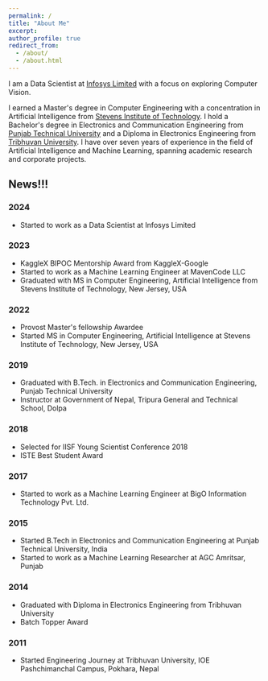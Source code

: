 ```yaml
---
permalink: /
title: "About Me"
excerpt:
author_profile: true
redirect_from:
  - /about/
  - /about.html
---
```


I am a Data Scientist at [Infosys Limited](https://www.infosys.com/) with a focus on exploring Computer Vision.

I earned a Master's degree in Computer Engineering with a concentration in Artificial Intelligence from [Stevens Institute of Technology](https://www.stevens.edu). I hold a Bachelor's degree in Electronics and Communication Engineering from [Punjab Technical University](https://ptu.ac.in) and a Diploma in Electronics Engineering from [Tribhuvan University](https://www.ioepas.edu.np). I have over seven years of experience in the field of Artificial Intelligence and Machine Learning, spanning academic research and corporate projects.

## News!!!

### 2024

- Started to work as a Data Scientist at Infosys Limited

### 2023

- KaggleX BIPOC Mentorship Award from KaggleX-Google
- Started to work as a Machine Learning Engineer at MavenCode LLC
- Graduated with MS in Computer Engineering, Artificial Intelligence from Stevens Institute of Technology, New Jersey, USA

### 2022

- Provost Master's fellowship Awardee
- Started MS in Computer Engineering, Artificial Intelligence at Stevens Institute of Technology, New Jersey, USA

### 2019

- Graduated with B.Tech. in Electronics and Communication Engineering, Punjab Technical University
- Instructor at Government of Nepal, Tripura General and Technical School, Dolpa

### 2018

- Selected for IISF Young Scientist Conference 2018
- ISTE Best Student Award

### 2017

- Started to work as a Machine Learning Engineer at BigO Information Technology Pvt. Ltd.

### 2015

- Started B.Tech in Electronics and Communication Engineering at Punjab Technical University, India
- Started to work as a Machine Learning Researcher at AGC Amritsar, Punjab

### 2014

- Graduated with Diploma in Electronics Engineering from Tribhuvan University
- Batch Topper Award

### 2011

- Started Engineering Journey at Tribhuvan University, IOE Pashchimanchal Campus, Pokhara, Nepal